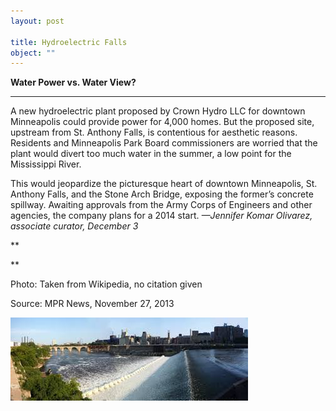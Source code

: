 ```yaml
---
layout: post

title: Hydroelectric Falls
object: ""
---
```

**Water Power vs. Water View?**

****

A new hydroelectric plant proposed by Crown Hydro LLC for downtown Minneapolis could provide power for 4,000 homes. But the proposed site, upstream from St. Anthony Falls, is contentious for aesthetic reasons. Residents and Minneapolis Park Board commissioners are worried that the plant would divert too much water in the summer, a low point for the Mississippi River. 

This would jeopardize the picturesque heart of downtown Minneapolis, St. Anthony Falls, and the Stone Arch Bridge, exposing the former’s concrete spillway. Awaiting approvals from the Army Corps of Engineers and other agencies, the company plans for a 2014 start. *—Jennifer Komar Olivarez, associate curator, December 3*

**

**

Photo: Taken from Wikipedia, no citation given

Source: MPR News, November 27, 2013

![](../images/13.12.3_Hydro_JKO_EDIT-1.jpeg)
